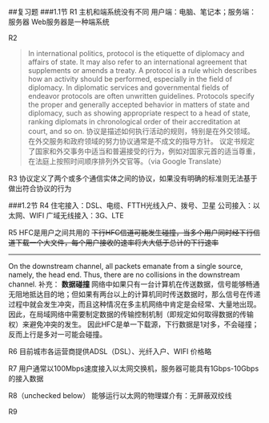 ##复习题
###1.1节
R1
主机和端系统没有不同
用户端：电脑、笔记本；服务端：服务器
Web服务器是一种端系统

R2
>In international politics, protocol is the etiquette of diplomacy and affairs of state. It may also refer to an international agreement that supplements or amends a treaty.
>A protocol is a rule which describes how an activity should be performed, especially in the field of diplomacy. In diplomatic services and governmental fields of endeavor protocols are often unwritten guidelines. Protocols specify the proper and generally accepted behavior in matters of state and diplomacy, such as showing appropriate respect to a head of state, ranking diplomats in chronological order of their accreditation at court, and so on. 
>协议是描述如何执行活动的规则，特别是在外交领域。 在外交服务和政府领域的努力协议通常是不成文的指导方针。 议定书规定了国家和外交事务中适当和普遍接受的行为，例如对国家元首的适当尊重，在法庭上按照时间顺序排列外交官等。（via Google Translate）

R3
协议定义了两个或多个通信实体之间的协议，如果没有明确的标准则无法基于做出符合协议的行为

###1.2节
R4
住宅接入：DSL、电缆、FTTH光线入户、拨号、卫星
公司接入：以太网、WIFI
广域无线接入：3G、LTE

R5
HFC是用户之间共用的
~~下行HFC信道可能发生碰撞，当多个用户同时经下行信道下载一个大文件，每个用户接收的速率将大大低于总计的下行速率~~
- - - - -
On the downstream channel, all packets emanate from a single source, namely, the head end. Thus, there are no collisions in the downstream channel.
补充： **数据碰撞** 网络中如果只有一台计算机在传送数据，信号能够畅通无阻地抵达目的地；但如果有两台以上的计算机同时传送数据时，那么信号在传递过程中就会发生冲突，而且这种情况在多主机网络中肯定是会经常、大量地出现。因此，在局域网络中需要制定数据的传输控制机制（即规定如何取得数据的传输权）来避免冲突的发生。
因此HFC是单一下载源，下行数据是1对多，不会碰撞；反而上行是多对一可能会碰撞。

R6
目前城市各运营商提供ADSL（DSL）、光纤入户、WIFI
价格略

R7
用户通常以100Mbps速度接入以太网交换机，服务器可能具有1Gbps-10Gbps的接入数据

R8（unchecked below）
能够运行以太网的物理媒介有：无屏蔽双绞线

R9
